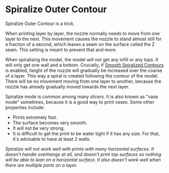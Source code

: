 Spiralize Outer Contour
====
Spiralize Outer Contour is a trick.

When printing layer by layer, the nozzle normally needs to move from one layer to the next. This movement causes the nozzle to stand almost still for a fraction of a second, which leaves a seam on the surface called the Z seam. This setting is meant to prevent that and more.

When spiralising the model, the model will not get any infill or any tops. It will only get one wall and a bottom. Crucially, if [Smooth Spiralized Contours](smooth_spiralized_contours.md) is enabled, height of the nozzle will gradually be increased over the coarse of a layer. This way a spiral is created following the contour of the model. There will be no movement moving from one layer to another, because the nozzle has already gradually moved towards the next layer.

Spiralize mode is common among many slicers. It is also known as "vase mode" sometimes, because it is a good way to print vases. Some other properties include:
* Prints extremely fast.
* The surface becomes very smooth.
* It will not be very strong.
* It is difficult to get the print to be water tight if it has any size. For that, it's advisable to have at least 2 walls.

*Spiralize will not work well with prints with many horizontal surfaces. It doesn't handle overhangs at all, and doesn't print top surfaces so nothing will be able to lean on a horizontal surface. It also doesn't work well when there are multiple parts on a layer.*